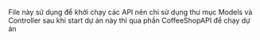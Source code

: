 File này sử dụng để khởi chạy các API nên chỉ sử dụng thư mục Models và Controller
sau khi start dự án này thì qua phần CoffeeShopAPI để chạy dự án 
